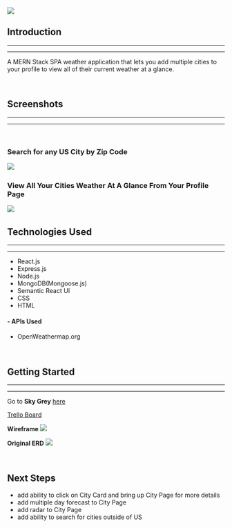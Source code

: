 <img src="https://i.imgur.com/gxBX3yJ.png">




## **Introduction**
----
----
A MERN Stack SPA weather application that lets you add multiple cities to your profile to view all of their current weather at a glance.

<br>

## **Screenshots**
----
----
<br>

### **Search for any US City by Zip Code**
<img src="https://i.imgur.com/PHW99rz.png">
&nbsp

### **View All Your Cities Weather At A Glance From Your Profile Page**
<img src="https://i.imgur.com/P8d9r3Q.png">
&nbsp

<br>

## **Technologies Used**
----
----
- React.js
- Express.js
- Node.js
- MongoDB(Mongoose.js)
- Semantic React UI
- CSS
- HTML

#### - APIs Used
- OpenWeathermap.org


<br>

## **Getting Started**
----
----
Go to **Sky Grey** <a href="https://skygrey.herokuapp.com/">here</a>

<a href="https://trello.com/b/o8Revwb3/sky-grey">Trello Board</a>

**Wireframe**
<img src="https://i.imgur.com/Mor9ipU.png">

**Original ERD**
<img src="https://i.imgur.com/Se70wcK.png">

<br>

## Next Steps
- add ability to click on City Card and bring up City Page for more details
- add multiple day forecast to City Page
- add radar to City Page
- add ability to search for cities outside of US